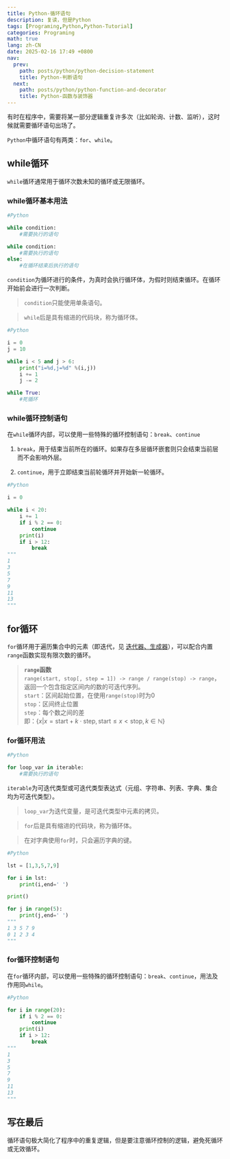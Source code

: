 ```yaml
---
title: Python-循环语句
description: 复读，但是Python
tags: [Programing,Python,Python-Tutorial]
categories: Programing
math: true
lang: zh-CN
date: 2025-02-16 17:49 +0800
nav:
  prev:
    path: posts/python/python-decision-statement
    title: Python-判断语句
  next:
    path: posts/python/python-function-and-decorator
    title: Python-函数与装饰器
--- 
```


有时在程序中，需要将某一部分逻辑重复许多次（比如轮询、计数、监听），这时候就需要循环语句出场了。

`Python`中循环语句有两类：`for`、`while`。

## while循环

`while`循环通常用于循环次数未知的循环或无限循环。

### while循环基本用法

```python
#Python

while condition:
    #需要执行的语句

while condition:
    #需要执行的语句
else:
    #在循环结束后执行的语句
```

`condition`为循环进行的条件，为真时会执行循环体，为假时则结束循环。在循环开始前会进行一次判断。

> `condition`只能使用单条语句。

> `while`后是具有缩进的代码块，称为循环体。

```python
#Python

i = 0
j = 10

while i < 5 and j > 6:
    print("i=%d,j=%d" %(i,j))
    i += 1
    j -= 2

while True:
    #死循环

```

### while循环控制语句

在`while`循环内部，可以使用一些特殊的循环控制语句：`break`、`continue`

1. `break`，用于结束当前所在的循环。如果存在多层循环嵌套则只会结束当前层而不会影响外层。

2. `continue`，用于立即结束当前轮循环并开始新一轮循环。

```python
#Python

i = 0

while i < 20:
    i += 1
    if i % 2 == 0:
        continue
    print(i)
    if i > 12:
        break
"""
1
3
5
7
9
11
13
"""
```

## for循环

`for`循环用于遍历集合中的元素（即迭代，见 [迭代器、生成器](../python-iterator-and-generator)），可以配合内置`range`函数实现有限次数的循环。

> **`range`函数**<br>`range(start, stop[, step = 1]) -> range / range(stop) -> range`，返回一个包含指定区间内的数的可迭代序列。<br>
> `start`：区间起始位置，在使用`range(stop)`时为0<br>`stop`：区间终止位置<br>`step`：每个数之间的差<br>即：$\left \{x|x = \text{start} + k \cdot \text{step},\text{start} \leq x < \text{stop},k \in \mathbb{N} \right \}$

### for循环用法

```python
#Python

for loop_var in iterable:
    #需要执行的语句
```

`iterable`为可迭代类型或可迭代类型表达式（元组、字符串、列表、字典、集合均为可迭代类型）。

> `loop_var`为迭代变量，是可迭代类型中元素的拷贝。

> `for`后是具有缩进的代码块，称为循环体。

> 在对字典使用`for`时，只会遍历字典的键。

```python
#Python

lst = [1,3,5,7,9]

for i in lst:
    print(i,end=' ')

print()

for j in range(5):
    print(j,end=' ')
"""
1 3 5 7 9 
0 1 2 3 4 
"""
```

### for循环控制语句

在`for`循环内部，可以使用一些特殊的循环控制语句：`break`、`continue`，用法及作用同`while`。

```python
#Python

for i in range(20):
    if i % 2 == 0:
        continue
    print(i)
    if i > 12:
        break
"""
1
3
5
7
9
11
13
"""
```

## 写在最后

循环语句极大简化了程序中的重复逻辑，但是要注意循环控制的逻辑，避免死循环或无效循环。
